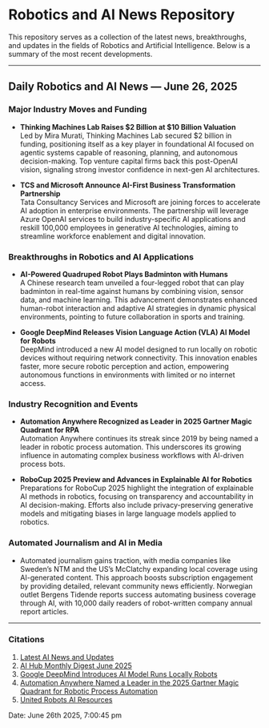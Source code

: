 # Robotics and AI News Repository

This repository serves as a collection of the latest news, breakthroughs, and updates in the fields of Robotics and Artificial Intelligence. Below is a summary of the most recent developments.

---

## Daily Robotics and AI News — June 26, 2025

### Major Industry Moves and Funding

- **Thinking Machines Lab Raises $2 Billion at $10 Billion Valuation**  
Led by Mira Murati, Thinking Machines Lab secured $2 billion in funding, positioning itself as a key player in foundational AI focused on agentic systems capable of reasoning, planning, and autonomous decision-making. Top venture capital firms back this post-OpenAI vision, signaling strong investor confidence in next-gen AI architectures.

- **TCS and Microsoft Announce AI-First Business Transformation Partnership**  
Tata Consultancy Services and Microsoft are joining forces to accelerate AI adoption in enterprise environments. The partnership will leverage Azure OpenAI services to build industry-specific AI applications and reskill 100,000 employees in generative AI technologies, aiming to streamline workforce enablement and digital innovation.

### Breakthroughs in Robotics and AI Applications

- **AI-Powered Quadruped Robot Plays Badminton with Humans**  
A Chinese research team unveiled a four-legged robot that can play badminton in real-time against humans by combining vision, sensor data, and machine learning. This advancement demonstrates enhanced human-robot interaction and adaptive AI strategies in dynamic physical environments, pointing to future collaboration in sports and training.

- **Google DeepMind Releases Vision Language Action (VLA) AI Model for Robots**  
DeepMind introduced a new AI model designed to run locally on robotic devices without requiring network connectivity. This innovation enables faster, more secure robotic perception and action, empowering autonomous functions in environments with limited or no internet access.

### Industry Recognition and Events

- **Automation Anywhere Recognized as Leader in 2025 Gartner Magic Quadrant for RPA**  
Automation Anywhere continues its streak since 2019 by being named a leader in robotic process automation. This underscores its growing influence in automating complex business workflows with AI-driven process bots.

- **RoboCup 2025 Preview and Advances in Explainable AI for Robotics**  
Preparations for RoboCup 2025 highlight the integration of explainable AI methods in robotics, focusing on transparency and accountability in AI decision-making. Efforts also include privacy-preserving generative models and mitigating biases in large language models applied to robotics.

### Automated Journalism and AI in Media

- Automated journalism gains traction, with media companies like Sweden’s NTM and the US’s McClatchy expanding local coverage using AI-generated content. This approach boosts subscription engagement by providing detailed, relevant community news efficiently. Norwegian outlet Bergens Tidende reports success automating business coverage through AI, with 10,000 daily readers of robot-written company annual report articles.

---

### Citations
1. [Latest AI News and Updates](https://www.crescendo.ai/news/latest-ai-news-and-updates)
2. [AI Hub Monthly Digest June 2025](https://aihub.org/2025/06/26/aihub-monthly-digest-june-2025-gearing-up-for-robocup-2025-privacy-preserving-models-and-mitigating-biases-in-llms/)
3. [Google DeepMind Introduces AI Model Runs Locally Robots](https://www.pymnts.com/news/artificial-intelligence/2025/google-deepmind-introduces-ai-model-runs-locally-robots/)
4. [Automation Anywhere Named a Leader in the 2025 Gartner Magic Quadrant for Robotic Process Automation](https://www.prnewswire.com/news-releases/automation-anywhere-named-a-leader-in-the-2025-gartner-magic-quadrant-for-robotic-process-automation-302492345.html)
5. [United Robots AI Resources](https://www.unitedrobots.ai/resources)

Date: June 26th 2025, 7:00:45 pm